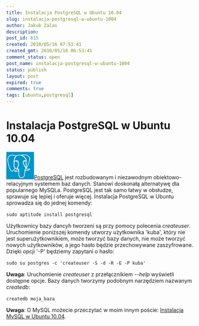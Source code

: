 ```yaml
---
title: Instalacja PostgreSQL w Ubuntu 10.04
slug: instalacja-postgresql-w-ubuntu-1004
author: Jakub Zalas
description: 
post_id: 615
created: 2010/05/16 07:53:41
created_gmt: 2010/05/16 06:53:41
comment_status: open
post_name: instalacja-postgresql-w-ubuntu-1004
status: publish
layout: post
expired: true
comments: true
tags: [ubuntu,postgresql]
---
```


<!--PostgreSQL jest rozbudowanym i niezawodnym obiektowo-relacyjnym systemem baz danych. Stanowi doskonałą alternatywę dla popularnego MySQLa. PostgreSQL jest tak samo łatwy w obsłudze, sprawuje się lepiej i oferuje więcej.-->

# Instalacja PostgreSQL w Ubuntu 10.04

![PostgreSQL](/uploads/wp//2010/05/postgresql.png)[PostgreSQL](http://www.postgresql.org/) jest rozbudowanym i niezawodnym obiektowo-relacyjnym systemem baz danych. Stanowi doskonałą alternatywę dla popularnego MySQLa. PostgreSQL jest tak samo łatwy w obsłudze, sprawuje się lepiej i oferuje więcej. Instalacja PostgreSQL w Ubuntu sprowadza się do jednej komendy: 
    
    
    sudo aptitude install postgresql

Użytkownicy bazy dancyh tworzeni są przy pomocy polecenia _createuser_. Uruchomienie poniższej komendy utworzy użytkownika 'kuba', który nie jest superużytkownikiem, może tworzyć bazy danych, nie może tworzyć nowych użytkowników, a jego hasło będzie przechowywane zaszyfrowane. Dzięki opcji '-P' będziemy zapytani o hasło: 
    
    
    sudo su postgres -c 'createuser -S -d -R -E -P kuba'

**Uwaga**: Uruchomienie _createuser_ z przełącznikiem _\--help_ wyświetli dostępne opcje. Bazy danych tworzymy podobnym narzędziem nazwanym _createdb_: 
    
    
    createdb moja_baza

**Uwaga**: O MySQL możecie przeczytać w moim innym poście: [Instalacja MySQL w Ubuntu 10.04](/instalacja-mysql-w-ubuntu-1004).
